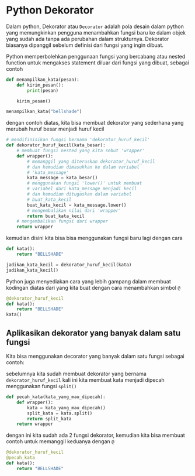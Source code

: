 # Python Dekorator

Dalam python, Dekorator atau ``Decorator`` adalah pola desain dalam python yang memungkinkan pengguna menambahkan fungsi baru ke dalam objek yang sudah ada tanpa ada perubahan dalam strukturnya.
Dekorator biasanya dipanggil sebelum definisi dari fungsi yang ingin dibuat.

Python memperbolehkan penggunaan fungsi yang bercabang atau nested function untuk mengakses statement diluar dari fungsi yang dibuat, sebagai contoh

```python
def menampilkan_kata(pesan):
    def kirim_pesan():
        print(pesan)

    kirim_pesan()

menampilkan_kata("bellshade")
```

dengan contoh diatas, kita bisa membuat dekorator yang sederhana yang merubah huruf besar menjadi huruf kecil

```python
# mendifinisikan fungsi bernama 'dekorator_huruf_kecil'
def dekorator_huruf_kecil(kata_besar):
    # membuat fungsi nested yang kita sebut 'wrapper'
    def wrapper():
        # memanggil yang diteruskan dekorator_huruf_kecil
        # dan kemudian dimasukkan ke dalam variabel
        # 'kata_message'
        kata_message = kata_besar()
        # menggunakan fungsi 'lower()' untuk membuat
        # variabel dari kata_message menjadi kecil
        # dan kemudian ditugaskan dalam variabel
        # buat_kata_kecil
        buat_kata_kecil = kata_message.lower()
        # mengembalikan nilai dari 'wrapper'
        return buat_kata_kecil
    # mengembalikan fungsi dari wrapper
    return wrapper
```

kemudian disini kita bisa bisa menggunakan fungsi baru lagi dengan cara
```python
def kata():
    return "BELLSHADE"

jadikan_kata_kecil = dekorator_huruf_kecil(kata)
jadikan_kata_kecil()
```

Python juga menyediakan cara yang lebih gampang dalam membuat kodingan diatas
dari yang kita buat dengan cara menambahkan simbol ``@``

```python
@dekorator_huruf_kecil
def kata():
    return "BELLSHADE"
kata()
```

## Aplikasikan dekorator yang banyak dalam satu fungsi

Kita bisa menggunakan decorator yang banyak dalam satu fungsi sebagai contoh:

sebelumnya kita sudah membuat dekorator yang bernama ``dekorator_huruf_kecil`` kali ini kita membuat kata menjadi dipecah menggunakan fungsi ``split()``

```python
def pecah_kata(kata_yang_mau_dipecah):
    def wrapper():
        kata = kata_yang_mau_dipecah()
        split_kata = kata.split()
        return split_kata
    return wrapper
```

dengan ini kita sudah ada 2 fungsi dekorator, kemudian kita bisa membuat contoh untuk memanggil keduanya dengan ``@``

```python
@dekorator_huruf_kecil
@pecah_kata
def kata():
    return "BELLSHADE"
```
